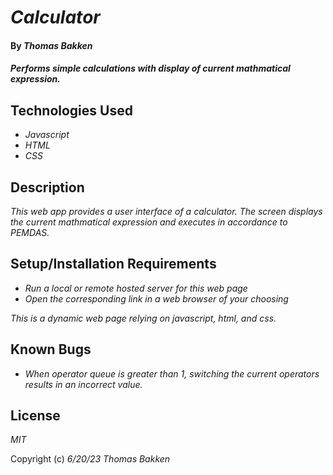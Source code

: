 # _Calculator_

#### By _**Thomas Bakken**_

#### _Performs simple calculations with display of current mathmatical expression._

## Technologies Used

* _Javascript_
* _HTML_
* _CSS_

## Description

_This web app provides a user interface of a calculator. The screen displays the current mathmatical expression and executes in accordance to PEMDAS._

## Setup/Installation Requirements

* _Run a local or remote hosted server for this web page_
* _Open the corresponding link in a web browser of your choosing_

_This is a dynamic web page relying on javascript, html, and css._

## Known Bugs

* _When operator queue is greater than 1, switching the current operators results in an incorrect value._

## License

_MIT_

Copyright (c) _6/20/23_ _Thomas Bakken_
